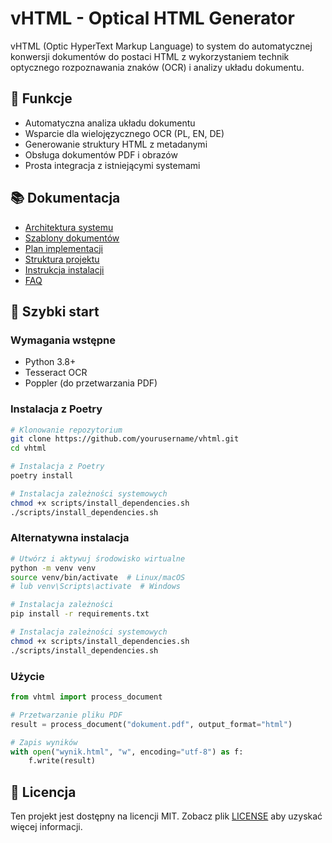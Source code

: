 # vHTML - Optical HTML Generator

vHTML (Optic HyperText Markup Language) to system do automatycznej konwersji dokumentów do postaci HTML z wykorzystaniem technik optycznego rozpoznawania znaków (OCR) i analizy układu dokumentu.

## 🌟 Funkcje

- Automatyczna analiza układu dokumentu
- Wsparcie dla wielojęzycznego OCR (PL, EN, DE)
- Generowanie struktury HTML z metadanymi
- Obsługa dokumentów PDF i obrazów
- Prosta integracja z istniejącymi systemami

## 📚 Dokumentacja

- [Architektura systemu](docs/ARCHITECTURE.md)
- [Szablony dokumentów](docs/TEMPLATES.md)
- [Plan implementacji](docs/IMPLEMENTATION.md)
- [Struktura projektu](docs/PROJECT_STRUCTURE.md)
- [Instrukcja instalacji](docs/INSTALLATION.md)
- [FAQ](docs/FAQ.md)

## 🚀 Szybki start

### Wymagania wstępne

- Python 3.8+
- Tesseract OCR
- Poppler (do przetwarzania PDF)

### Instalacja z Poetry

```bash
# Klonowanie repozytorium
git clone https://github.com/yourusername/vhtml.git
cd vhtml

# Instalacja z Poetry
poetry install

# Instalacja zależności systemowych
chmod +x scripts/install_dependencies.sh
./scripts/install_dependencies.sh
```

### Alternatywna instalacja

```bash
# Utwórz i aktywuj środowisko wirtualne
python -m venv venv
source venv/bin/activate  # Linux/macOS
# lub venv\Scripts\activate  # Windows

# Instalacja zależności
pip install -r requirements.txt

# Instalacja zależności systemowych
chmod +x scripts/install_dependencies.sh
./scripts/install_dependencies.sh
```

### Użycie

```python
from vhtml import process_document

# Przetwarzanie pliku PDF
result = process_document("dokument.pdf", output_format="html")

# Zapis wyników
with open("wynik.html", "w", encoding="utf-8") as f:
    f.write(result)
```

## 📄 Licencja

Ten projekt jest dostępny na licencji MIT. Zobacz plik [LICENSE](LICENSE) aby uzyskać więcej informacji.
